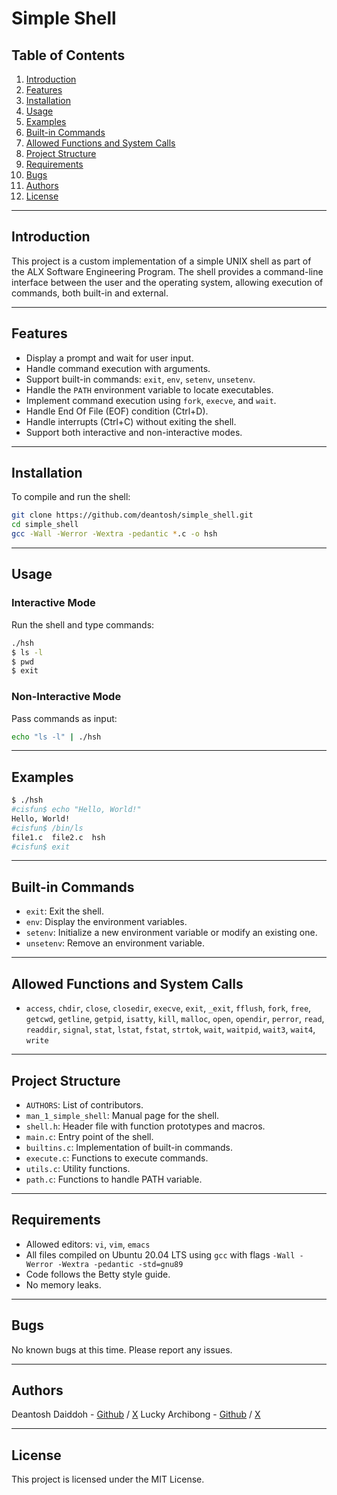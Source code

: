 # Simple Shell

## Table of Contents

1. [Introduction](#introduction)  
2. [Features](#features)  
3. [Installation](#installation)  
4. [Usage](#usage)  
5. [Examples](#examples)  
6. [Built-in Commands](#built-in-commands)  
7. [Allowed Functions and System Calls](#allowed-functions-and-system-calls)  
8. [Project Structure](#project-structure)  
9. [Requirements](#requirements)  
10. [Bugs](#bugs)  
11. [Authors](#authors)  
12. [License](#license)

---

## Introduction

This project is a custom implementation of a simple UNIX shell as part of the ALX Software Engineering Program. 
The shell provides a command-line interface between the user and the operating system, allowing execution of commands, both built-in and external.

---

## Features

- Display a prompt and wait for user input.
- Handle command execution with arguments.
- Support built-in commands: `exit`, `env`, `setenv`, `unsetenv`.
- Handle the `PATH` environment variable to locate executables.
- Implement command execution using `fork`, `execve`, and `wait`.
- Handle End Of File (EOF) condition (Ctrl+D).
- Handle interrupts (Ctrl+C) without exiting the shell.
- Support both interactive and non-interactive modes.

---

## Installation

To compile and run the shell:

```bash
git clone https://github.com/deantosh/simple_shell.git
cd simple_shell
gcc -Wall -Werror -Wextra -pedantic *.c -o hsh
```

---

## Usage

### Interactive Mode

Run the shell and type commands:

```bash
./hsh
$ ls -l
$ pwd
$ exit
```

### Non-Interactive Mode

Pass commands as input:

```bash
echo "ls -l" | ./hsh
```

---

## Examples

```bash
$ ./hsh
#cisfun$ echo "Hello, World!"
Hello, World!
#cisfun$ /bin/ls
file1.c  file2.c  hsh
#cisfun$ exit
```

---

## Built-in Commands

- `exit`: Exit the shell.
- `env`: Display the environment variables.
- `setenv`: Initialize a new environment variable or modify an existing one.
- `unsetenv`: Remove an environment variable.

---

## Allowed Functions and System Calls

- `access`, `chdir`, `close`, `closedir`, `execve`, `exit`, `_exit`, `fflush`, `fork`, `free`, `getcwd`, `getline`, 
  `getpid`, `isatty`, `kill`, `malloc`, `open`, `opendir`, `perror`, `read`, `readdir`, `signal`, `stat`, `lstat`, 
  `fstat`, `strtok`, `wait`, `waitpid`, `wait3`, `wait4`, `write`

---

## Project Structure

- `AUTHORS`: List of contributors.
- `man_1_simple_shell`: Manual page for the shell.
- `shell.h`: Header file with function prototypes and macros.
- `main.c`: Entry point of the shell.
- `builtins.c`: Implementation of built-in commands.
- `execute.c`: Functions to execute commands.
- `utils.c`: Utility functions.
- `path.c`: Functions to handle PATH variable.

---

## Requirements

- Allowed editors: `vi`, `vim`, `emacs`
- All files compiled on Ubuntu 20.04 LTS using `gcc` with flags `-Wall -Werror -Wextra -pedantic -std=gnu89`
- Code follows the Betty style guide.
- No memory leaks.

---

## Bugs

No known bugs at this time. Please report any issues.

---

## Authors

Deantosh Daiddoh - [Github](https://github.com/deantosh) / [X](https://x.com/daiddoh)
Lucky Archibong - [Github](https://github.com/luckys-lnz) / [X](https://x.com/)

---

## License

This project is licensed under the MIT License.